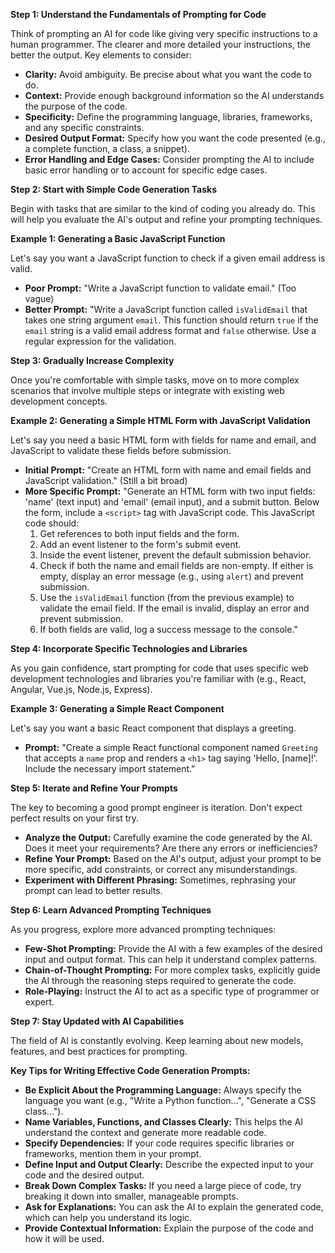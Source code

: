 **Step 1: Understand the Fundamentals of Prompting for Code**

Think of prompting an AI for code like giving very specific instructions to a human programmer. The clearer and more detailed your instructions, the better the output. Key elements to consider:

- **Clarity:** Avoid ambiguity. Be precise about what you want the code to do.
- **Context:** Provide enough background information so the AI understands the purpose of the code.
- **Specificity:** Define the programming language, libraries, frameworks, and any specific constraints.
- **Desired Output Format:** Specify how you want the code presented (e.g., a complete function, a class, a snippet).
- **Error Handling and Edge Cases:** Consider prompting the AI to include basic error handling or to account for specific edge cases.

**Step 2: Start with Simple Code Generation Tasks**

Begin with tasks that are similar to the kind of coding you already do. This will help you evaluate the AI's output and refine your prompting techniques.


**Example 1: Generating a Basic JavaScript Function**

Let's say you want a JavaScript function to check if a given email address is valid.

- **Poor Prompt:** "Write a JavaScript function to validate email." (Too vague)
- **Better Prompt:** "Write a JavaScript function called `isValidEmail` that takes one string argument `email`. This function should return `true` if the `email` string is a valid email address format and `false` otherwise. Use a regular expression for the validation.

**Step 3: Gradually Increase Complexity**

Once you're comfortable with simple tasks, move on to more complex scenarios that involve multiple steps or integrate with existing web development concepts.



**Example 2: Generating a Simple HTML Form with JavaScript Validation**

Let's say you need a basic HTML form with fields for name and email, and JavaScript to validate these fields before submission.

- **Initial Prompt:** "Create an HTML form with name and email fields and JavaScript validation." (Still a bit broad)
- **More Specific Prompt:** "Generate an HTML form with two input fields: 'name' (text input) and 'email' (email input), and a submit button. Below the form, include a `<script>` tag with JavaScript code. This JavaScript code should:
    1. Get references to both input fields and the form.
    2. Add an event listener to the form's submit event.
    3. Inside the event listener, prevent the default submission behavior.
    4. Check if both the name and email fields are non-empty. If either is empty, display an error message (e.g., using `alert`) and prevent submission.
    5. Use the `isValidEmail` function (from the previous example) to validate the email field. If the email is invalid, display an error and prevent submission.
    6. If both fields are valid, log a success message to the console."



**Step 4: Incorporate Specific Technologies and Libraries**

As you gain confidence, start prompting for code that uses specific web development technologies and libraries you're familiar with (e.g., React, Angular, Vue.js, Node.js, Express).

**Example 3: Generating a Simple React Component**

Let's say you want a basic React component that displays a greeting.

- **Prompt:** "Create a simple React functional component named `Greeting` that accepts a `name` prop and renders a `<h1>` tag saying 'Hello, [name]!'. Include the necessary import statement."

**Step 5: Iterate and Refine Your Prompts**

The key to becoming a good prompt engineer is iteration. Don't expect perfect results on your first try.

- **Analyze the Output:** Carefully examine the code generated by the AI. Does it meet your requirements? Are there any errors or inefficiencies?
- **Refine Your Prompt:** Based on the AI's output, adjust your prompt to be more specific, add constraints, or correct any misunderstandings.
- **Experiment with Different Phrasing:** Sometimes, rephrasing your prompt can lead to better results.

**Step 6: Learn Advanced Prompting Techniques**

As you progress, explore more advanced prompting techniques:

- **Few-Shot Prompting:** Provide the AI with a few examples of the desired input and output format. This can help it understand complex patterns.
- **Chain-of-Thought Prompting:** For more complex tasks, explicitly guide the AI through the reasoning steps required to generate the code.
- **Role-Playing:** Instruct the AI to act as a specific type of programmer or expert.

**Step 7: Stay Updated with AI Capabilities**

The field of AI is constantly evolving. Keep learning about new models, features, and best practices for prompting.

**Key Tips for Writing Effective Code Generation Prompts:**

- **Be Explicit About the Programming Language:** Always specify the language you want (e.g., "Write a Python function...", "Generate a CSS class...").
- **Name Variables, Functions, and Classes Clearly:** This helps the AI understand the context and generate more readable code.
- **Specify Dependencies:** If your code requires specific libraries or frameworks, mention them in your prompt.
- **Define Input and Output Clearly:** Describe the expected input to your code and the desired output.
- **Break Down Complex Tasks:** If you need a large piece of code, try breaking it down into smaller, manageable prompts.
- **Ask for Explanations:** You can ask the AI to explain the generated code, which can help you understand its logic.
- **Provide Contextual Information:** Explain the purpose of the code and how it will be used.


